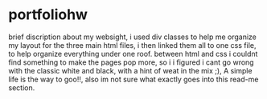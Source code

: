 # portfoliohw
brief discription about my websight,  i used div classes to help me organize my layout for the three main html files, i then linked them all to one css file, to help organize everything under one roof. between html and css i couldnt find something to make the pages pop more, so i i figured i cant go wrong with the classic white and black, with a hint of weat in the mix ;), A simple life is the way to goo!!, also im not sure what exactly goes into this read-me section.
